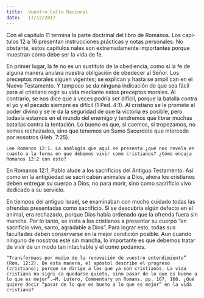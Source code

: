 ```yaml
---
title:  Vuestro Culto Racional
date:   17/12/2017
---
```


Con el capítulo 11 termina la parte doctrinal del libro de Romanos. Los capí- tulos 12 a 16 presentan instrucciones prácticas y notas personales. No obstante, estos capítulos  nales son extremadamente importantes porque muestran cómo debe ser la vida de fe.

En primer lugar, la fe no es un sustituto de la obediencia, como si la fe de alguna manera anulara nuestra obligación de obedecer al Señor. Los preceptos morales siguen vigentes; se explican y hasta se ampli can en el Nuevo Testamento. Y tampoco se da ninguna indicación de que sea fácil para el cristiano regir su vida mediante estos preceptos morales. Al contrario, se nos dice que a veces podría ser difícil, porque la batalla contra el yo y el pecado siempre es difícil (1 Ped. 4:1). Al cristiano se le promete el poder divino y se le da la seguridad de que la victoria es posible, pero todavía estamos en el mundo del enemigo y tendremos que librar muchas batallas contra la tentación. Lo bueno es que, si caemos, si tropezamos, no somos rechazados, sino que tenemos un Sumo Sacerdote que intercede por nosotros (Heb. 7:25).

`Lee Romanos 12:1. La analogía que aquí se presenta ¿qué nos revela en cuanto a la forma en que debemos vivir como cristianos? ¿Cómo encaja Romanos 12:2 con esto?`

En Romanos 12:1, Pablo alude a los sacrificios del Antiguo Testamento. Así como en la antigüedad se sacri caban animales a Dios, ahora los cristianos deben entregar su cuerpo a Dios, no para morir, sino como sacrificio vivo dedicado a su servicio.

En tiempos del antiguo Israel, se examinaban con mucho cuidado todas las ofrendas presentadas como sacrificio. Si se descubría algún defecto en el animal, era rechazado, porque Dios había ordenado que la ofrenda fuera sin mancha. Por lo tanto, se insta a los cristianos a presentar su cuerpo “en sacrificio vivo, santo, agradable a Dios”. Para lograr esto, todas sus facultades deben conservarse en la mejor condición posible. Aun cuando ninguno de nosotros esté sin mancha, lo importante es que debemos tratar de vivir de un modo tan intachable y  el como podamos.

`“Transformaos por medio de la renovación de vuestro entendimiento” (Rom. 12:2). De esta manera, el apóstol describe el progreso (cristiano); porque se dirige a los que ya son cristianos. La vida cristiana no signi ca quedarse quieto, sino pasar de lo que es bueno a lo que es mejor”.–M. Lutero, Commentary on Romans, pp. 167, 168. ¿Qué quiere decir “pasar de lo que es bueno a lo que es mejor” en la vida cristiana?`